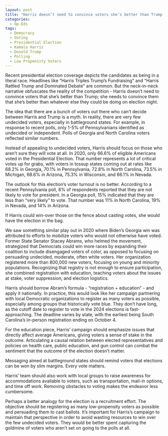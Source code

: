 ```yaml
---
layout: post
title: "Harris doesn’t need to convince voters she’s better than Trump. She needs to convince them she’s better than their couches"
categories:
  - Op-Eds
tags:
  - Democracy
  - Voting
  - Presidential Election
  - Kamala Harris
  - Donald Trump
  - Polling
  - Low Propensity Voters
---
```


Recent presidential election coverage depicts the candidates as being in a literal race.  Headlines like “Harris Triples Trump’s Fundraising” and “Harris Rattled Trump and Dominated Debate” are common.  But the neck-in-neck narrative obfuscates the reality of the competition - Harris doesn’t need to convince voters that she’s better than Trump; she needs to convince them that she’s better than whatever else they could be doing on election night.

The idea that there are a bunch of voters out there who can’t decide between Harris and Trump is a myth.  In reality, there are very few undecided voters, especially in battleground states.  For example, in response to recent polls, only 1-5% of Pennsylvanians identified as undecided or independent.  Polls of Georgia and North Carolina voters reflected similar numbers.  

Instead of appealing to undecided voters, Harris should focus on those who aren’t sure they will vote at all.  In 2020, only 66.6% of eligible Americans voted in the Presidential Election.  That number represents a lot of critical votes up for grabs, with voters in tossup states coming out at rates like 68.2% in Georgia, 70.1% in Pennsylvania, 72.8% in North Carolina, 73.5% in Michigan, 68.6% in Arizona, 75.3% in Wisconsin, and 66.1% in Nevada.  

The outlook for this election’s voter turnout is no better.  According to a recent Pennsylvania poll, 8% of respondents reported that they are not likely to vote for president.  In a Georgia poll, 15% indicated that they are less than “very likely” to vote.  That number was 11% in North Carolina, 19% in Nevada, and 14% in Arizona.  

If Harris could win-over those on the fence about casting votes, she would have the election in the bag.  

We saw something similar play out in 2020 where Biden’s Georgia win was attributed to efforts to mobilize voters who would not otherwise have voted.  Former State Senator Stacey Abrams, who helmed the movement, strategized that Democrats could win more races by expanding their coalition to include disengaged voters of color, as opposed to focusing on persuading undecided, moderate, often white voters. Her organization registered more than 800,000 new voters, focusing on young and minority populations.  Recognizing that registry is not enough to ensure participation, she combined registration with education, teaching voters about the issues at stake, voter suppression, and election logistics.

Harris should borrow Abram’s formula - “registration + education” - and apply it nationally.  In practice, this would look like her campaign partnering with local Democratic organizations to register as many voters as possible, especially among groups that historically vote blue.  They don’t have long, as the cutoff date to register to vote in the 2024 elections is fast-approaching.  The deadline varies by state, with the earliest being South Carolina’s in-person registration ending on October 4.

For the education piece, Harris’ campaign should emphasize issues that directly affect average Americans, giving voters a sense of stake in the outcome. Articulating a causal relation between elected representatives and policies on health care, public education, and gun control can combat the sentiment that the outcome of the election doesn’t matter.  

Messaging aimed at battleground states should remind voters that elections can be won by slim margins.  Every vote matters.  

Harris’ team should also work with local groups to raise awareness for accommodations available to voters, such as transportation, mail-in options, and time off work.  Removing obstacles to voting makes the endeavor less cumbersome.  

Perhaps a better analogy for the election is a recruitment effort.  The objective should be registering as many low-propensity voters as possible and persuading them to cast ballots.  It’s important for Harris’s campaign to maintain that perspective in order to avoid wasting resources to win over the few undecided voters.  They would be better spent capturing the goldmine of voters who aren’t set on going to the polls at all. 
